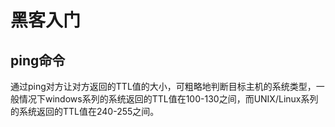 # 黑客入门

## ping命令
通过ping对方让对方返回的TTL值的大小，可粗略地判断目标主机的系统类型，一般情况下windows系列的系统返回的TTL值在100-130之间，而UNIX/Linux系列的系统返回的TTL值在240-255之间。
